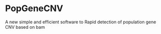 # PopGeneCNV
A new simple and efficient software to Rapid detection of population gene CNV based on bam
